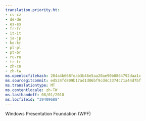 ```yaml
---
translation.priority.ht:
- cs-cz
- de-de
- es-es
- fr-fr
- it-it
- ja-jp
- ko-kr
- pl-pl
- pt-br
- ru-ru
- tr-tr
- zh-cn
- zh-tw
ms.openlocfilehash: 204a4b668feab3b46e5aa20ae90b0864792daa1c
ms.sourcegitcommit: ed524fd809b17ad1d06bf9cd4c3374c71a44d7bf
ms.translationtype: MT
ms.contentlocale: zh-TW
ms.lasthandoff: 08/01/2018
ms.locfileid: "39409688"
---
```

Windows Presentation Foundation (WPF)